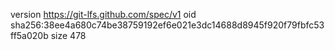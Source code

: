 version https://git-lfs.github.com/spec/v1
oid sha256:38ee4a680c74be38759192ef6e021e3dc14688d8945f920f79fbfc53ff5a020b
size 478
